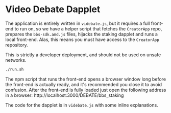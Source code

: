 # Video Debate Dapplet

The application is entirely written in `videbate.js`, but it requires a full front-end to run on, so we have a helper script that fetches the `CreatorApp` repo, prepares the `bbs-sdk.amd.js` files, hijacks the staking dapplet and runs a local front-end. Alas, this means you must have access to the `CreatorApp` repository.

This is strictly a developer deployment, and should not be used on unsafe networks.

```sh
./run.sh
```

The npm script that runs the front-end opens a browser window long before the front-end is actually ready, and it's recommended you close it to avoid confusion. After the front-end is fully loaded just open the following address in a browser:
http://localhost:3000/DEBATE/bbs_staking

The code for the dapplet is in `videbate.js` with some inline explanations.
